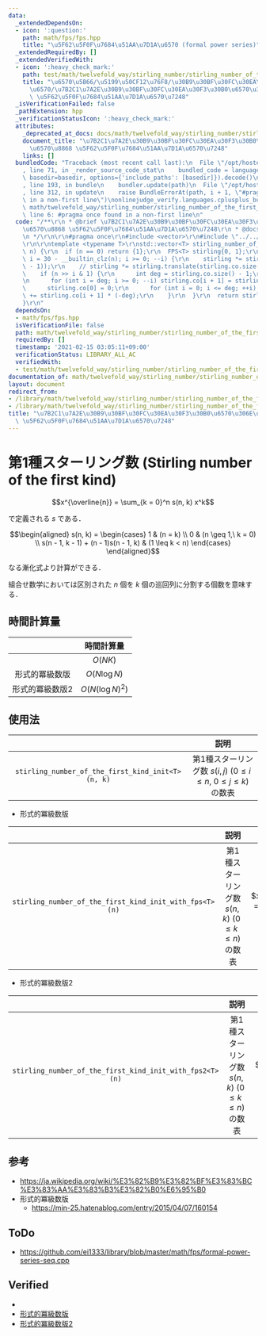 ```yaml
---
data:
  _extendedDependsOn:
  - icon: ':question:'
    path: math/fps/fps.hpp
    title: "\u5F62\u5F0F\u7684\u51AA\u7D1A\u6570 (formal power series)"
  _extendedRequiredBy: []
  _extendedVerifiedWith:
  - icon: ':heavy_check_mark:'
    path: test/math/twelvefold_way/stirling_number/stirling_number_of_the_first_kind_init_with_fps.test.cpp
    title: "\u6570\u5B66/\u5199\u50CF12\u76F8/\u30B9\u30BF\u30FC\u30EA\u30F3\u30B0\
      \u6570/\u7B2C1\u7A2E\u30B9\u30BF\u30FC\u30EA\u30F3\u30B0\u6570\u306E\u6570\u8868\
      \ \u5F62\u5F0F\u7684\u51AA\u7D1A\u6570\u7248"
  _isVerificationFailed: false
  _pathExtension: hpp
  _verificationStatusIcon: ':heavy_check_mark:'
  attributes:
    _deprecated_at_docs: docs/math/twelvefold_way/stirling_number/stirling_number_of_the_first_kind.md
    document_title: "\u7B2C1\u7A2E\u30B9\u30BF\u30FC\u30EA\u30F3\u30B0\u6570\u306E\
      \u6570\u8868 \u5F62\u5F0F\u7684\u51AA\u7D1A\u6570\u7248"
    links: []
  bundledCode: "Traceback (most recent call last):\n  File \"/opt/hostedtoolcache/Python/3.9.1/x64/lib/python3.9/site-packages/onlinejudge_verify/documentation/build.py\"\
    , line 71, in _render_source_code_stat\n    bundled_code = language.bundle(stat.path,\
    \ basedir=basedir, options={'include_paths': [basedir]}).decode()\n  File \"/opt/hostedtoolcache/Python/3.9.1/x64/lib/python3.9/site-packages/onlinejudge_verify/languages/cplusplus.py\"\
    , line 193, in bundle\n    bundler.update(path)\n  File \"/opt/hostedtoolcache/Python/3.9.1/x64/lib/python3.9/site-packages/onlinejudge_verify/languages/cplusplus_bundle.py\"\
    , line 312, in update\n    raise BundleErrorAt(path, i + 1, \"#pragma once found\
    \ in a non-first line\")\nonlinejudge_verify.languages.cplusplus_bundle.BundleErrorAt:\
    \ math/twelvefold_way/stirling_number/stirling_number_of_the_first_kind_init_with_fps.hpp:\
    \ line 6: #pragma once found in a non-first line\n"
  code: "/**\r\n * @brief \u7B2C1\u7A2E\u30B9\u30BF\u30FC\u30EA\u30F3\u30B0\u6570\u306E\
    \u6570\u8868 \u5F62\u5F0F\u7684\u51AA\u7D1A\u6570\u7248\r\n * @docs docs/math/twelvefold_way/stirling_number/stirling_number_of_the_first_kind.md\r\
    \n */\r\n\r\n#pragma once\r\n#include <vector>\r\n#include \"../../fps/fps.hpp\"\
    \r\n\r\ntemplate <typename T>\r\nstd::vector<T> stirling_number_of_the_first_kind_init_with_fps(int\
    \ n) {\r\n  if (n == 0) return {1};\r\n  FPS<T> stirling{0, 1};\r\n  for (int\
    \ i = 30 - __builtin_clz(n); i >= 0; --i) {\r\n    stirling *= stirling.translate(-(static_cast<int>(stirling.co.size())\
    \ - 1));\r\n    // stirling *= stirling.translate(stirling.co.size() - 1);\r\n\
    \    if (n >> i & 1) {\r\n      int deg = stirling.co.size() - 1;\r\n      stirling.co.emplace_back(0);\r\
    \n      for (int i = deg; i >= 0; --i) stirling.co[i + 1] = stirling.co[i];\r\n\
    \      stirling.co[0] = 0;\r\n      for (int i = 0; i <= deg; ++i) stirling.co[i]\
    \ += stirling.co[i + 1] * (-deg);\r\n    }\r\n  }\r\n  return stirling.co;\r\n\
    }\r\n"
  dependsOn:
  - math/fps/fps.hpp
  isVerificationFile: false
  path: math/twelvefold_way/stirling_number/stirling_number_of_the_first_kind_init_with_fps.hpp
  requiredBy: []
  timestamp: '2021-02-15 03:05:11+09:00'
  verificationStatus: LIBRARY_ALL_AC
  verifiedWith:
  - test/math/twelvefold_way/stirling_number/stirling_number_of_the_first_kind_init_with_fps.test.cpp
documentation_of: math/twelvefold_way/stirling_number/stirling_number_of_the_first_kind_init_with_fps.hpp
layout: document
redirect_from:
- /library/math/twelvefold_way/stirling_number/stirling_number_of_the_first_kind_init_with_fps.hpp
- /library/math/twelvefold_way/stirling_number/stirling_number_of_the_first_kind_init_with_fps.hpp.html
title: "\u7B2C1\u7A2E\u30B9\u30BF\u30FC\u30EA\u30F3\u30B0\u6570\u306E\u6570\u8868\
  \ \u5F62\u5F0F\u7684\u51AA\u7D1A\u6570\u7248"
---
```

# 第1種スターリング数 (Stirling number of the first kind)

$$x^{\overline{n}} = \sum_{k = 0}^n s(n, k) x^k$$

で定義される $s$ である．

$$\begin{aligned} s(n, k) = \begin{cases} 1 & (n = k) \\ 0 & (n \geq 1,\ k = 0) \\ s(n - 1, k - 1) + (n - 1)s(n - 1, k) & (1 \leq k < n) \end{cases} \end{aligned}$$

なる漸化式より計算ができる．

組合せ数学においては区別された $n$ 個を $k$ 個の巡回列に分割する個数を意味する．


## 時間計算量

||時間計算量|
|:--:|:--:|
||$O(NK)$|
|形式的冪級数版|$O(N\log{N})$|
|形式的冪級数版2|$O(N(\log{N})^2)$|


## 使用法

||説明|
|:--:|:--:|
|`stirling_number_of_the_first_kind_init<T>(n, k)`|第1種スターリング数 $s(i, j) \ (0 \leq i \leq n,\ 0 \leq j \leq k)$ の数表|

- 形式的冪級数版

||説明|備考|
|:--:|:--:|:--:|
|`stirling_number_of_the_first_kind_init_with_fps<T>(n)`|第1種スターリング数 $s(n, k) \ (0 \leq k \leq n)$ の数表|$x^{\underline{n}} = \sum_{k = 0}^n s(n, k) x^k$|

- 形式的冪級数版2

||説明|備考|
|:--:|:--:|:--:|
|`stirling_number_of_the_first_kind_init_with_fps2<T>(n)`|第1種スターリング数 $s(n, k) \ (0 \leq k \leq n)$ の数表|$x^{\underline{n}} = \sum_{k = 0}^n s(n, k) x^k$|


## 参考

- https://ja.wikipedia.org/wiki/%E3%82%B9%E3%82%BF%E3%83%BC%E3%83%AA%E3%83%B3%E3%82%B0%E6%95%B0
- 形式的冪級数版
  - https://min-25.hatenablog.com/entry/2015/04/07/160154

## ToDo

- https://github.com/ei1333/library/blob/master/math/fps/formal-power-series-seq.cpp


## Verified

- []()
- [形式的冪級数版](https://judge.yosupo.jp/submission/4637)
- [形式的冪級数版2](https://judge.yosupo.jp/submission/4638)
